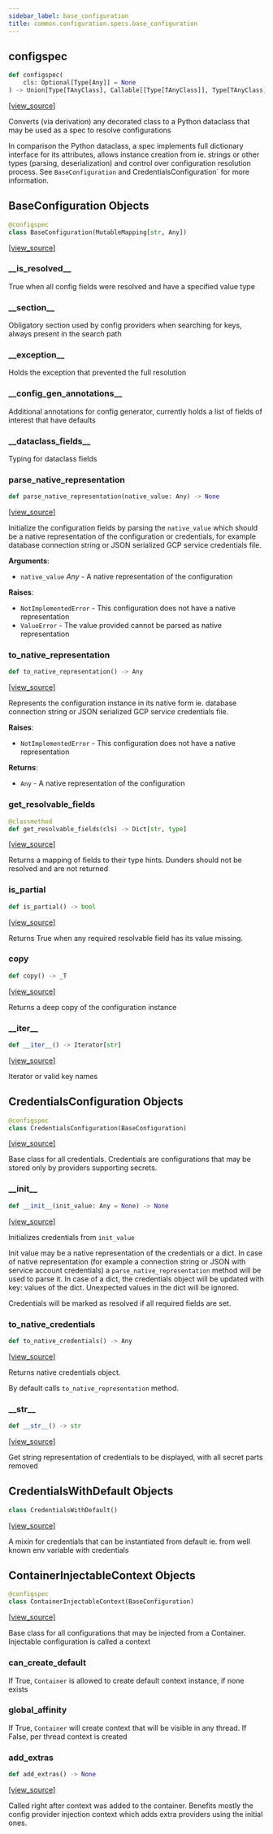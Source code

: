 ```yaml
---
sidebar_label: base_configuration
title: common.configuration.specs.base_configuration
---
```


## configspec

```python
def configspec(
    cls: Optional[Type[Any]] = None
) -> Union[Type[TAnyClass], Callable[[Type[TAnyClass]], Type[TAnyClass]]]
```

[[view_source]](https://github.com/dlt-hub/dlt/blob/3739c9ac839aafef713f6d5ebbc6a81b2a39a1b0/dlt/common/configuration/specs/base_configuration.py#L116)

Converts (via derivation) any decorated class to a Python dataclass that may be used as a spec to resolve configurations

In comparison the Python dataclass, a spec implements full dictionary interface for its attributes, allows instance creation from ie. strings
or other types (parsing, deserialization) and control over configuration resolution process. See `BaseConfiguration` and CredentialsConfiguration` for
more information.

## BaseConfiguration Objects

```python
@configspec
class BaseConfiguration(MutableMapping[str, Any])
```

[[view_source]](https://github.com/dlt-hub/dlt/blob/3739c9ac839aafef713f6d5ebbc6a81b2a39a1b0/dlt/common/configuration/specs/base_configuration.py#L200)

### \_\_is\_resolved\_\_

True when all config fields were resolved and have a specified value type

### \_\_section\_\_

Obligatory section used by config providers when searching for keys, always present in the search path

### \_\_exception\_\_

Holds the exception that prevented the full resolution

### \_\_config\_gen\_annotations\_\_

Additional annotations for config generator, currently holds a list of fields of interest that have defaults

### \_\_dataclass\_fields\_\_

Typing for dataclass fields

### parse\_native\_representation

```python
def parse_native_representation(native_value: Any) -> None
```

[[view_source]](https://github.com/dlt-hub/dlt/blob/3739c9ac839aafef713f6d5ebbc6a81b2a39a1b0/dlt/common/configuration/specs/base_configuration.py#L213)

Initialize the configuration fields by parsing the `native_value` which should be a native representation of the configuration
or credentials, for example database connection string or JSON serialized GCP service credentials file.

**Arguments**:

- `native_value` _Any_ - A native representation of the configuration
  

**Raises**:

- `NotImplementedError` - This configuration does not have a native representation
- `ValueError` - The value provided cannot be parsed as native representation

### to\_native\_representation

```python
def to_native_representation() -> Any
```

[[view_source]](https://github.com/dlt-hub/dlt/blob/3739c9ac839aafef713f6d5ebbc6a81b2a39a1b0/dlt/common/configuration/specs/base_configuration.py#L226)

Represents the configuration instance in its native form ie. database connection string or JSON serialized GCP service credentials file.

**Raises**:

- `NotImplementedError` - This configuration does not have a native representation
  

**Returns**:

- `Any` - A native representation of the configuration

### get\_resolvable\_fields

```python
@classmethod
def get_resolvable_fields(cls) -> Dict[str, type]
```

[[view_source]](https://github.com/dlt-hub/dlt/blob/3739c9ac839aafef713f6d5ebbc6a81b2a39a1b0/dlt/common/configuration/specs/base_configuration.py#L247)

Returns a mapping of fields to their type hints. Dunders should not be resolved and are not returned

### is\_partial

```python
def is_partial() -> bool
```

[[view_source]](https://github.com/dlt-hub/dlt/blob/3739c9ac839aafef713f6d5ebbc6a81b2a39a1b0/dlt/common/configuration/specs/base_configuration.py#L254)

Returns True when any required resolvable field has its value missing.

### copy

```python
def copy() -> _T
```

[[view_source]](https://github.com/dlt-hub/dlt/blob/3739c9ac839aafef713f6d5ebbc6a81b2a39a1b0/dlt/common/configuration/specs/base_configuration.py#L269)

Returns a deep copy of the configuration instance

### \_\_iter\_\_

```python
def __iter__() -> Iterator[str]
```

[[view_source]](https://github.com/dlt-hub/dlt/blob/3739c9ac839aafef713f6d5ebbc6a81b2a39a1b0/dlt/common/configuration/specs/base_configuration.py#L296)

Iterator or valid key names

## CredentialsConfiguration Objects

```python
@configspec
class CredentialsConfiguration(BaseConfiguration)
```

[[view_source]](https://github.com/dlt-hub/dlt/blob/3739c9ac839aafef713f6d5ebbc6a81b2a39a1b0/dlt/common/configuration/specs/base_configuration.py#L342)

Base class for all credentials. Credentials are configurations that may be stored only by providers supporting secrets.

### \_\_init\_\_

```python
def __init__(init_value: Any = None) -> None
```

[[view_source]](https://github.com/dlt-hub/dlt/blob/3739c9ac839aafef713f6d5ebbc6a81b2a39a1b0/dlt/common/configuration/specs/base_configuration.py#L347)

Initializes credentials from `init_value`

Init value may be a native representation of the credentials or a dict. In case of native representation (for example a connection string or JSON with service account credentials)
a `parse_native_representation` method will be used to parse it. In case of a dict, the credentials object will be updated with key: values of the dict.
Unexpected values in the dict will be ignored.

Credentials will be marked as resolved if all required fields are set.

### to\_native\_credentials

```python
def to_native_credentials() -> Any
```

[[view_source]](https://github.com/dlt-hub/dlt/blob/3739c9ac839aafef713f6d5ebbc6a81b2a39a1b0/dlt/common/configuration/specs/base_configuration.py#L365)

Returns native credentials object.

By default calls `to_native_representation` method.

### \_\_str\_\_

```python
def __str__() -> str
```

[[view_source]](https://github.com/dlt-hub/dlt/blob/3739c9ac839aafef713f6d5ebbc6a81b2a39a1b0/dlt/common/configuration/specs/base_configuration.py#L372)

Get string representation of credentials to be displayed, with all secret parts removed

## CredentialsWithDefault Objects

```python
class CredentialsWithDefault()
```

[[view_source]](https://github.com/dlt-hub/dlt/blob/3739c9ac839aafef713f6d5ebbc6a81b2a39a1b0/dlt/common/configuration/specs/base_configuration.py#L377)

A mixin for credentials that can be instantiated from default ie. from well known env variable with credentials

## ContainerInjectableContext Objects

```python
@configspec
class ContainerInjectableContext(BaseConfiguration)
```

[[view_source]](https://github.com/dlt-hub/dlt/blob/3739c9ac839aafef713f6d5ebbc6a81b2a39a1b0/dlt/common/configuration/specs/base_configuration.py#L393)

Base class for all configurations that may be injected from a Container. Injectable configuration is called a context

### can\_create\_default

If True, `Container` is allowed to create default context instance, if none exists

### global\_affinity

If True, `Container` will create context that will be visible in any thread. If False, per thread context is created

### add\_extras

```python
def add_extras() -> None
```

[[view_source]](https://github.com/dlt-hub/dlt/blob/3739c9ac839aafef713f6d5ebbc6a81b2a39a1b0/dlt/common/configuration/specs/base_configuration.py#L401)

Called right after context was added to the container. Benefits mostly the config provider injection context which adds extra providers using the initial ones.

